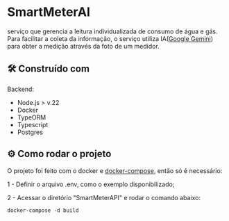 # SmartMeterAI
  serviço que gerencia a leitura individualizada de consumo de água e gás. Para facilitar a coleta da informação, o serviço utiliza IA(<a href="https://gemini.google.com/?hl=pt-BR">Google Gemini</a>) para obter a medição através da foto de um medidor.

## 🛠️ Construído com

Backend:
- Node.js > v.22
- Docker
- TypeORM
- Typescript
- Postgres

## ⚙️ Como rodar o projeto
 
O projeto foi feito com o docker e <a href="https://docs.docker.com/compose/">docker-compose</a>, então só é necessário:

1 - Definir o arquivo .env, como o exemplo disponibilizado;

2 - Acessar o diretório "SmartMeterAPI" e rodar o comando abaixo:

```
docker-compose -d build
```